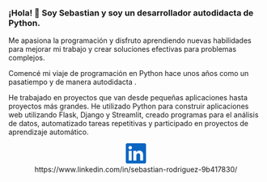 ### ¡Hola! 👋 Soy Sebastian y soy un desarrollador autodidacta de Python. 

Me apasiona la programación y disfruto aprendiendo nuevas habilidades para mejorar mi trabajo y crear soluciones efectivas para problemas complejos.

Comencé mi viaje de programación en Python hace unos años como un pasatiempo y de manera autodidacta .

He trabajado en proyectos que van desde pequeñas aplicaciones hasta proyectos más grandes. He utilizado Python para construir aplicaciones web utilizando Flask, Django y Streamlit, creado programas para el análisis de datos, automatizado tareas repetitivas y  participado en proyectos de aprendizaje automático.



<p align="center">
<img src="./linkedin.png"  width="40px" height="40px" > <br>https://www.linkedin.com/in/sebastian-rodriguez-9b417830/
